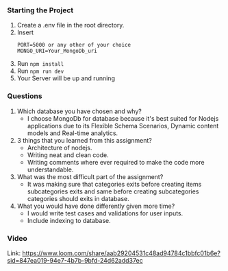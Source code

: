 ### Starting the Project
1. Create a .env file in the root directory.
2. Insert
   ```
   PORT=5000 or any other of your choice
   MONGO_URI=Your_MongoDb_uri
   ```
3. Run ``` npm install ```
4. Run ```npm run dev```
5. Your Server will be up and running

### Questions

1. Which database you have chosen and why?
   - I choose MongoDb for database because it's best suited for Nodejs applications due to its Flexible Schema Scenarios, Dynamic content models and Real-time analytics. 
2. 3 things that you learned from this assignment?
   - Architecture of nodejs.
   - Writing neat and clean code.
   - Writing comments where ever required to make the code more understandable.
4. What was the most difficult part of the assignment?
   - It was making sure that categories exits before creating items subcategories exits and same before creating subcategories categories should exits in database.
6. What you would have done differently given more time?
   - I would write test cases and validations for user inputs.
   - Include indexing to database. 

### Video 
Link: https://www.loom.com/share/aab29204531c48ad94784c1bbfc01b6e?sid=847ea019-94e7-4b7b-9bfd-24d62add37ec
